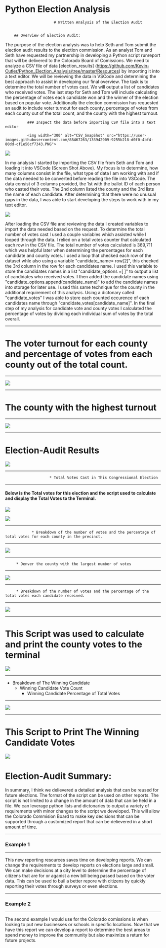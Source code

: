 # Python Election Analysis




                          # Written Analysis of the Election Audit 

    
        ## Overview of Election Audit: 
        

  The purpose of the election analysis was to help Seth and Tom submit the election audit results to the election commission. As an analyst Tom and Seth have requested my partnership in developing a Python script runreport that will be delivered to the Colorado Board of Comissions. We need to analyze a CSV file of data [election_results] (https://github.com/Kevin-Cutler/Python_Election_Analysis/tree/master/Resources) by importing it into a text editor. We will be reviewing the data in VSCode and determining the best approach to assist in developing our final overview. The task is to determine the total number of votes cast. We will output a list of candidates who received votes. The last step for Seth and Tom will include calculating the percentage of votes each candidate won and the winner of the election based on popular vote. Additionally the election commission has requested an audit to include voter turnout for each county, percentage of votes from each county out of the total count, and
  the county with the highest turnout.

              ### Inspect the data before importing CSV file into a text editor

              <img width="300" alt="CSV_SnapShot" src="https://user-images.githubusercontent.com/88467263/133942909-9255b218-d0f0-4bf4-80dd-cf1e56cf7343.PNG">

![](Resources/CSV_SnapShot.png)

In my analysis I started by importing the CSV file from Seth and Tom and loading it into VSCode (Screen Shot Above). My focus is to determine, how many columns consist in the file, what type of data I am working with and if the data needed to be converted before reading the file into VSCode. The data consist of 3 columns provided, the 1st with the ballot ID of each person who casted their vote. The 2nd column listed the county and the 3rd lists the name of each candidate. After determining that there were no unusual gaps in the data, I was able to start developing the steps to work with in my text editor.

![](Resources/Example_Code_Importing_Variable_Assignment_List_Dictonaries.png)

After loading the CSV file and reviewing the data I created variables to import the data needed based on the request. To determine the total number of votes cast I used a couple variables which assisted while I looped through the data. I relied on a total votes counter that calculated each row in the CSV file. The total number of votes calculated is 369,711 which was helpful later when determining the percentages for each candidate and county votes. I used a loop that checked each row of the dataset whle also using a variable "candidate_name= row[2]", this checked the 3rd column in the row for each candidates name. I used this variable to store the candidates names in a list "candidate_options =[ ]" to output a list of candidates who received votes. I then added the candidate names using "candidate_options.append(candidate_name)" to add the candidate names into storage for later use. I used this same technique for the county in the additional requirement of this analysis. Using a dictonary called "candidate_votes" I was able to store each counted occurence of each candidates name through "candidate_votes[candidate_name]". In the final step of my analysis for candidate vote and county votes I calculated the percentage of votes by dividing each individual sum of votes by the total overall.



_________

# The voter turnout for each county and percentage of votes from each county out of the total count.
________________________________________

![](Resources/County_Votes.png)

_____________________
# The county with the highest turnout
______________________

![](Resources/Largest_County_Turnout.png)

___________
# Election-Audit Results

![](Resources/SS_Counties1.png)



________________________________

                        * Total Votes Cast in This Congressional Election

_______________


#### Below is the Total votes for this election and the script used to calculate and display the Total Votes to the Terminal.
![](Resources/Total_Votes.png)

![](Resources/Example_3.png)

________
                * Breakdown of the number of votes and the percentage of total votes for each county in the precinct.
_____________
![](Resources/Largest_County_Turnout.png)

_____________
         * Denver the county with the largest number of votes
___________

![](Resources/Largest_County_Turnout.png)

____________
         * Breakdown of the number of votes and the percentage of the total votes each candidate received.
_________________


![](Resources/SS_Candidates1.png)
____
# This Script was used to calculate and print the county votes to the terminal

![](Resources/Example_3.png)

___________
* Breakdown of The Winning Candidate  
    * Winning Candidate Vote Count 
        * Winning Candidate Percentage of Total Votes
_____________

![](Resources/Winner_Candidate.png)

______
# This Script to Print The Winning Candidate Votes
![](Resources/Example_4.png)



# Election-Audit Summary: 

In summary, I think we delievered a detailed analysis that can be reused for future elections. The format of the script can be used on other reports. The script is not limited to a change in the amount of data that can be held in a file. We can leverage python lists and dictonaries to output a variety of requirements with minor changes to the script we developed. This will allow the Colorado Commision Board to make key decisions that can be supported through a customized report that can be delievered in a short amount of time. 

___
### Example 1
__________________

This new reporting resources saves time on developing reports. We can change the requirements to develop reports on elections large and small. We can make decisions at a city level to determine the percentage of citizens that are for or aganist a new bill being passed based on the voter data. This can be used to buil a better repore with citizens by quickly reporting their votes through surveys or even elections.

______

### Example 2
_________
The second example I would use for the Colorado comissions is when looking to put new businesses or schools in specific locations. Now that we have this report we can develop a report to determine the best areas to spend money to improve the community but also maximize a return for future projects.








